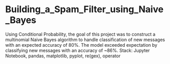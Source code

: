 # Building_a_Spam_Filter_using_Naive_Bayes
Using Conditional Probability, the goal of this project was to construct a multinomial Naive Bayes algorithm to handle classification of new messages with an expected accuracy of 80%.  The model exceeded expectation by classifying new messages with an accuracy of ~86%.
Stack: Jupyter Notebook, pandas, matplotlib, pyplot, re(gex), operator
